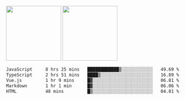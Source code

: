<img src="https://github-readme-stats.vercel.app/api?username=Dream4ever&count_private=true&show_icons=true&theme=tokyonight" height="150" /> <img src="https://github-readme-stats.vercel.app/api/top-langs/?username=Dream4ever&count_private=true&show_icons=true&theme=tokyonight&langs_count=5&layout=compact" height="150" />

<!--START_SECTION:waka-->

```txt
JavaScript     8 hrs 25 mins   ████████████▒░░░░░░░░░░░░   49.69 %
TypeScript     2 hrs 51 mins   ████▒░░░░░░░░░░░░░░░░░░░░   16.89 %
Vue.js         1 hr 9 mins     █▓░░░░░░░░░░░░░░░░░░░░░░░   06.81 %
Markdown       1 hr 1 min      █▓░░░░░░░░░░░░░░░░░░░░░░░   06.06 %
HTML           48 mins         █▒░░░░░░░░░░░░░░░░░░░░░░░   04.81 %
```

<!--END_SECTION:waka-->
